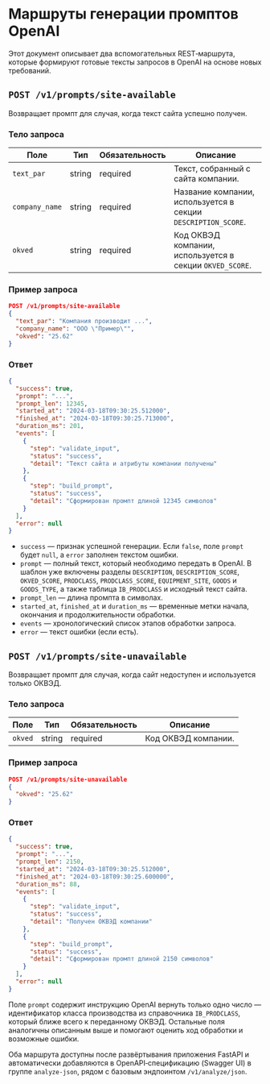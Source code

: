 # Маршруты генерации промптов OpenAI

Этот документ описывает два вспомогательных REST‑маршрута, которые формируют готовые тексты запросов в OpenAI на основе новых требований.

## `POST /v1/prompts/site-available`

Возвращает промпт для случая, когда текст сайта успешно получен.

### Тело запроса

| Поле | Тип | Обязательность | Описание |
|------|-----|----------------|----------|
| `text_par` | string | required | Текст, собранный с сайта компании. |
| `company_name` | string | required | Название компании, используется в секции `DESCRIPTION_SCORE`. |
| `okved` | string | required | Код ОКВЭД компании, используется в секции `OKVED_SCORE`. |

### Пример запроса

```json
POST /v1/prompts/site-available
{
  "text_par": "Компания производит ...",
  "company_name": "ООО \"Пример\"",
  "okved": "25.62"
}
```

### Ответ

```json
{
  "success": true,
  "prompt": "...",
  "prompt_len": 12345,
  "started_at": "2024-03-18T09:30:25.512000",
  "finished_at": "2024-03-18T09:30:25.713000",
  "duration_ms": 201,
  "events": [
    {
      "step": "validate_input",
      "status": "success",
      "detail": "Текст сайта и атрибуты компании получены"
    },
    {
      "step": "build_prompt",
      "status": "success",
      "detail": "Сформирован промпт длиной 12345 символов"
    }
  ],
  "error": null
}
```

* `success` — признак успешной генерации. Если `false`, поле `prompt` будет `null`, а `error` заполнен текстом ошибки.
* `prompt` — полный текст, который необходимо передать в OpenAI. В шаблон уже включены разделы `DESCRIPTION`, `DESCRIPTION_SCORE`, `OKVED_SCORE`, `PRODCLASS`, `PRODCLASS_SCORE`, `EQUIPMENT_SITE`, `GOODS` и `GOODS_TYPE`, а также таблица `IB_PRODCLASS` и исходный текст сайта.
* `prompt_len` — длина промпта в символах.
* `started_at`, `finished_at` и `duration_ms` — временные метки начала, окончания и продолжительности обработки.
* `events` — хронологический список этапов обработки запроса.
* `error` — текст ошибки (если есть).

## `POST /v1/prompts/site-unavailable`

Возвращает промпт для случая, когда сайт недоступен и используется только ОКВЭД.

### Тело запроса

| Поле | Тип | Обязательность | Описание |
|------|-----|----------------|----------|
| `okved` | string | required | Код ОКВЭД компании. |

### Пример запроса

```json
POST /v1/prompts/site-unavailable
{
  "okved": "25.62"
}
```

### Ответ

```json
{
  "success": true,
  "prompt": "...",
  "prompt_len": 2150,
  "started_at": "2024-03-18T09:30:25.512000",
  "finished_at": "2024-03-18T09:30:25.600000",
  "duration_ms": 88,
  "events": [
    {
      "step": "validate_input",
      "status": "success",
      "detail": "Получен ОКВЭД компании"
    },
    {
      "step": "build_prompt",
      "status": "success",
      "detail": "Сформирован промпт длиной 2150 символов"
    }
  ],
  "error": null
}
```

Поле `prompt` содержит инструкцию OpenAI вернуть только одно число — идентификатор класса производства из справочника `IB_PRODCLASS`, который ближе всего к переданному ОКВЭД. Остальные поля аналогичны описанным выше и помогают оценить ход обработки и возможные ошибки.

Оба маршрута доступны после развёртывания приложения FastAPI и автоматически добавляются в OpenAPI‑спецификацию (Swagger UI) в группе `analyze-json`, рядом с базовым эндпоинтом `/v1/analyze/json`.
